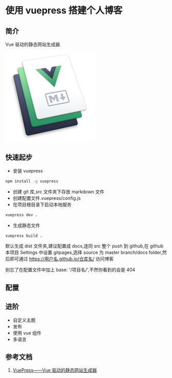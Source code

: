 # 使用 vuepress 搭建个人博客

## 简介

Vue 驱动的静态网站生成器

<img alt="vuepress" src="../../assets/images/vuepress.png" width="280px" height="280px" />

## 快速起步

- 安装 vuepress

```bash
npm install -g vuepress
```

- 创建 git 库,src 文件夹下存放 markdown 文件
- 创建配置文件.vuepress/config.js
- 在项目根目录下启动本地服务

```bash
vuepress dev .
```

- 生成静态文件

```bash
vuepress build .
```

默认生成 dist 文件夹,建议配置成 docs,连同 src 整个 push 到 github,在 github 本项目 Settings 中设置 gitpages,选择 source 为 master branch/docs folder,然后即可通过 https://用户名.github.io/仓库名/ 访问博客

别忘了在配置文件中加上 base: '/项目名/',不然你看到的会是 404

## 配置

## 进阶

- 自定义主题
- 发布
- 使用 vue 组件
- 多语言

## 参考文档

1. [VuePress——Vue 驱动的静态网站生成器](https://vuepress.vuejs.org/zh/)
